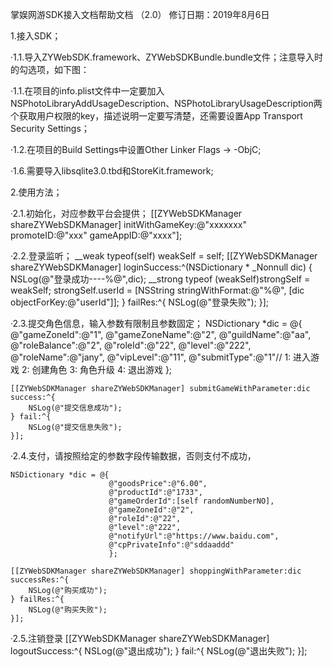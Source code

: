 掌娱网游SDK接入文档帮助文档
（2.0）
修订日期：2019年8月6日




1.接入SDK；

·1.1.导入ZYWebSDK.framework、ZYWebSDKBundle.bundle文件；注意导入时的勾选项，如下图：



·1.1.在项目的info.plist文件中一定要加入NSPhotoLibraryAddUsageDescription、NSPhotoLibraryUsageDescription两个获取用户权限的key，描述说明一定要写清楚，还需要设置App Transport Security Settings；


·1.2.在项目的Build Settings中设置Other Linker Flags -> -ObjC;


·1.6.需要导入libsqlite3.0.tbd和StoreKit.framework;





2.使用方法；

·2.1.初始化，对应参数平台会提供；
    [[ZYWebSDKManager shareZYWebSDKManager] initWithGameKey:@"xxxxxxx" promoteID:@"xxx" gameAppID:@"xxxx"];

·2.2.登录监听；
    __weak typeof(self) weakSelf = self;
    [[ZYWebSDKManager shareZYWebSDKManager] loginSuccess:^(NSDictionary * _Nonnull dic) {
        NSLog(@"登录成功----%@",dic);
        __strong typeof (weakSelf)strongSelf = weakSelf;
        strongSelf.userId = [NSString stringWithFormat:@"%@", [dic objectForKey:@"userId"]];
    } failRes:^{
        NSLog(@"登录失败");
    }];



·2.3.提交角色信息，输入参数有限制且参数固定；
    NSDictionary *dic = @{
                          @"gameZoneId":@"1",
                          @"gameZoneName":@"2",
                          @"guildName":@"aa",
                          @"roleBalance":@"2",
                          @"roleId":@"22",
                          @"level":@"222",
                          @"roleName":@"jany",
                          @"vipLevel":@"11",
                          @"submitType":@"1"// 1: 进入游戏   2: 创建角色    3: 角色升级     4: 退出游戏
                          };
    
    [[ZYWebSDKManager shareZYWebSDKManager] submitGameWithParameter:dic success:^{
        NSLog(@"提交信息成功");
    } fail:^{
        NSLog(@"提交信息失败");
    }];


·2.4.支付，请按照给定的参数字段传输数据，否则支付不成功，

    NSDictionary *dic = @{
                          @"goodsPrice":@"6.00",
                          @"productId":@"1733",
                          @"gameOrderId":[self randomNumberNO],
                          @"gameZoneId":@"2",
                          @"roleId":@"22",
                          @"level":@"222",
                          @"notifyUrl":@"https://www.baidu.com",
                          @"cpPrivateInfo":@"sddaaddd"
                          };
    
    [[ZYWebSDKManager shareZYWebSDKManager] shoppingWithParameter:dic successRes:^{
        NSLog(@"购买成功");
    } failRes:^{
        NSLog(@"购买失败");
    }];

·2.5.注销登录
    [[ZYWebSDKManager shareZYWebSDKManager] logoutSuccess:^{
        NSLog(@"退出成功");
    } fail:^{
        NSLog(@"退出失败");
    }];
